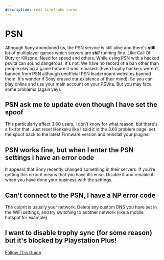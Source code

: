 ```yaml
---
description: real life? who cares
---
```


# PSN

Although Sony abondoned us, the PSN service is still alive and there's **still** lot of multiplayer games which servers are _**still**_ running fine. Like Call Of Duty or Killzone, Need for speed and others. While using PSN with a hacked psvita can sound dangerous, it's not. We have no record of a ban other than people playing a game before it was released. \(Even trophy hackers weren't banned from PSN although unofficial PSN leaderboard websites banned them. It's wonder if Sony erased our existence of their mind\). So you can play online and use your main account on your PSVita. But you may face some problems \(again yey\).

## PSN ask me to update even though I have set the spoof

This particularly affect 3.60 users, I don't know for what reason, but there's a fix for that. Just reset Henkaku like I said it in the 3.60 problem page, set the spoof back to the latest Firmware version and reinstall your plugins.

## PSN works fine, but when I enter the PSN settings i have an error code

It appears that Sony recently changed something in their servers. If you're getting this error it means that you have itls enso. Disable it and renable it when you have done your business with the settings.

## Can't connect to the PSN, I have a NP error code

The culprit is usually your network. Delete any custom DNS you have set in the WiFi settings, and try switching to another network \(like a mobile hotspot for example\)

## I want to disable trophy sync \(for some reason\) but it's blocked by Playstation Plus!

[Follow This Guide](https://www.reddit.com/r/vitahacks/comments/g7d55j/how_to_disable_trophy_sync_without_psplus/)

